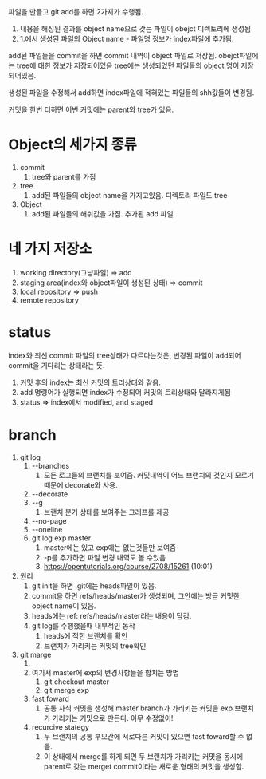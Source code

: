 파일을 만들고 git add를 하면 
2가지가 수행됨.
1. 내용을 해싱된 결과를 object name으로 갖는 파일이 obejct 디렉토리에 생성됨
2. 1.에서 생성된 파일의 Object name - 파일명 정보가 index파일에 추가됨.

add된 파일들을 commit을 하면 commit 내역이 object 파일로 저장됨.
obejct파일에는 tree에 대한 정보가 저장되어있음
tree에는 생성되었던 파일들의 object 명이 저장되어있음.

생성된 파일을 수정해서 add하면 index파일에 적혀있는 파일들의 shh값들이 변경됨.

커밋을 한번 더하면 이번 커밋에는 parent와 tree가 있음.

# Object의 세가지 종류
1. commit
   1. tree와 parent를 가짐
2. tree
   1. add된 파일들의 object name을 가지고있음. 디렉토리 파일도 tree
3. Object
   1. add된 파일들의 해쉬값을 가짐. 추가된 add 파일.


# 네 가지 저장소
1. working directory(그냥파일) => add
2. staging area(index와 object파일이 생성된 상태) => commit
3. local repository => push
4. remote repository

# status
index와 최신 commit 파일의 tree상태가 다르다는것은, 변경된 파일이 add되어 commit을 기다리는 상태라는 뜻.
1. 커밋 후의 index는 최신 커밋의 트리상태와 같음.
2. add 명령어가 실행되면 index가 수정되어 커밋의 트리상태와 달라지게됨
3. status => index에서 modified, and staged

# branch
1. git log
   1. --branches
      1. 모든 로그들의 브랜치를 보여줌. 커밋내역이 어느 브랜치의 것인지 모르기때문에 decorate와 사용.
   2. --decorate
   3. --g
      1. 브랜치 분기 상태를 보여주는 그래프를 제공
   4. --no-page
   5. --oneline
   6. git log exp master
      1. master에는 있고 exp에는 없는것들만 보여줌
      2. -p를 추가하면 파일 변경 내역도 볼 수있음
      3. https://opentutorials.org/course/2708/15261 (10:01)
2. 원리
   1. git init을 하면 .git에는 heads파일이 있음.
   2. commit을 하면 refs/heads/master가 생성되며, 그안에는 방금 커밋한 object name이 있음.
   3. heads에는 ref: refs/heads/master라는 내용이 담김.
   4. git log를 수행했을때 내부적인 동작
      1. heads에 적힌 브랜치를 확인
      2. 브랜치가 가리키는 커밋의 tree확인
3. git marge
   1. [](./git/branch1.png)
   2. 여기서 master에 exp의 변경사항들을 합치는 방법
      1. git checkout master
      2. git merge exp
   3. fast foward
      1. 공통 자식 커밋을 생성해 master branch가 가리키는 커밋을 exp 브랜치가 가리키는 커밋으로 만든다. 아무 수정없이!
   4. recurcive stategy
      1. 두 브랜치의 공통 부모간에 서로다른 커밋이 있으면 fast foward할 수 없음.
      2. 이 상태에서 merge를 하게 되면 두 브랜치가 가리키는 커밋을 동시에 parent로 갖는 merget commit이라는 새로운 형태의 커밋을 생성함.